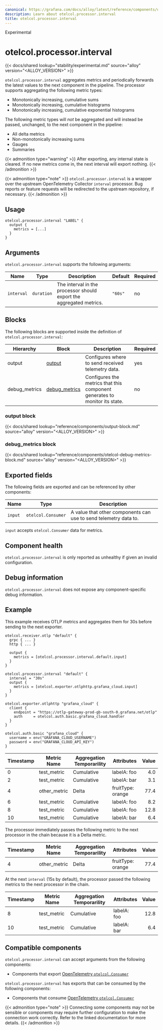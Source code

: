```yaml
---
canonical: https://grafana.com/docs/alloy/latest/reference/components/otelcol/otelcol.processor.interval/
description: Learn about otelcol.processor.interval
title: otelcol.processor.interval
---
```


<span class="badge docs-labels__stage docs-labels__item">Experimental</span>

# otelcol.processor.interval

{{< docs/shared lookup="stability/experimental.md" source="alloy" version="<ALLOY_VERSION>" >}}

`otelcol.processor.interval` aggregates metrics and periodically forwards the latest values to the next component in the pipeline.
The processor supports aggregating the following metric types:

- Monotonically increasing, cumulative sums
- Monotonically increasing, cumulative histograms
- Monotonically increasing, cumulative exponential histograms

The following metric types will _not_ be aggregated and will instead be passed, unchanged, to the next component in the pipeline:

- All delta metrics
- Non-monotonically increasing sums
- Gauges
- Summaries

{{< admonition type="warning" >}}
After exporting, any internal state is cleared. If no new metrics come in, the next interval will export nothing.
{{< /admonition >}}

{{< admonition type="note" >}}
`otelcol.processor.interval` is a wrapper over the upstream OpenTelemetry Collector `interval` processor.
Bug reports or feature requests will be redirected to the upstream repository, if necessary.
{{< /admonition >}}

## Usage

```alloy
otelcol.processor.interval "LABEL" {
  output {
    metrics = [...]
  }
}
```

## Arguments

`otelcol.processor.interval` supports the following arguments:

| Name       | Type       | Description                                                         | Default | Required |
| ---------- | ---------- | ------------------------------------------------------------------- | ------- | -------- |
| `interval` | `duration` | The interval in the processor should export the aggregated metrics. | `"60s"` | no       |

## Blocks

The following blocks are supported inside the definition of `otelcol.processor.interval`:

| Hierarchy     | Block             | Description                                                                | Required |
| ------------- | ----------------- | -------------------------------------------------------------------------- | -------- |
| output        | [output][]        | Configures where to send received telemetry data.                          | yes      |
| debug_metrics | [debug_metrics][] | Configures the metrics that this component generates to monitor its state. | no       |

[output]: #output-block
[debug_metrics]: #debug_metrics-block

### output block

{{< docs/shared lookup="reference/components/output-block.md" source="alloy" version="<ALLOY_VERSION>" >}}

### debug_metrics block

{{< docs/shared lookup="reference/components/otelcol-debug-metrics-block.md" source="alloy" version="<ALLOY_VERSION>" >}}

## Exported fields

The following fields are exported and can be referenced by other components:

| Name    | Type               | Description                                                      |
| ------- | ------------------ | ---------------------------------------------------------------- |
| `input` | `otelcol.Consumer` | A value that other components can use to send telemetry data to. |

`input` accepts `otelcol.Consumer` data for metrics.

## Component health

`otelcol.processor.interval` is only reported as unhealthy if given an invalid configuration.

## Debug information

`otelcol.processor.interval` does not expose any component-specific debug information.

## Example

This example receives OTLP metrics and aggregates them for 30s before sending to the next exporter.

```alloy
otelcol.receiver.otlp "default" {
  grpc { ... }
  http { ... }

  output {
    metrics = [otelcol.processor.interval.default.input]
  }
}

otelcol.processor.interval "default" {
  interval = "30s"
  output {
    metrics = [otelcol.exporter.otlphttp.grafana_cloud.input]
  }
}

otelcol.exporter.otlphttp "grafana_cloud" {
  client {
    endpoint = "https://otlp-gateway-prod-gb-south-0.grafana.net/otlp"
    auth     = otelcol.auth.basic.grafana_cloud.handler
  }
}

otelcol.auth.basic "grafana_cloud" {
  username = env("GRAFANA_CLOUD_USERNAME")
  password = env("GRAFANA_CLOUD_API_KEY")
}
```

| Timestamp | Metric Name  | Aggregation Temporarility | Attributes        | Value |
| --------- | ------------ | ------------------------- | ----------------- | ----: |
| 0         | test_metric  | Cumulative                | labelA: foo       |   4.0 |
| 2         | test_metric  | Cumulative                | labelA: bar       |   3.1 |
| 4         | other_metric | Delta                     | fruitType: orange |  77.4 |
| 6         | test_metric  | Cumulative                | labelA: foo       |   8.2 |
| 8         | test_metric  | Cumulative                | labelA: foo       |  12.8 |
| 10        | test_metric  | Cumulative                | labelA: bar       |   6.4 |

The processor immediately passes the following metric to the next processor in the chain because it is a Delta metric.

| Timestamp | Metric Name  | Aggregation Temporarility | Attributes        | Value |
| --------- | ------------ | ------------------------- | ----------------- | ----: |
| 4         | other_metric | Delta                     | fruitType: orange |  77.4 |

At the next `interval` (15s by default), the processor passed the following metrics to the next processor in the chain.

| Timestamp | Metric Name | Aggregation Temporarility | Attributes  | Value |
| --------- | ----------- | ------------------------- | ----------- | ----: |
| 8         | test_metric | Cumulative                | labelA: foo |  12.8 |
| 10        | test_metric | Cumulative                | labelA: bar |   6.4 |

<!-- START GENERATED COMPATIBLE COMPONENTS -->

## Compatible components

`otelcol.processor.interval` can accept arguments from the following components:

- Components that export [OpenTelemetry `otelcol.Consumer`](../../../compatibility/#opentelemetry-otelcolconsumer-exporters)

`otelcol.processor.interval` has exports that can be consumed by the following components:

- Components that consume [OpenTelemetry `otelcol.Consumer`](../../../compatibility/#opentelemetry-otelcolconsumer-consumers)

{{< admonition type="note" >}}
Connecting some components may not be sensible or components may require further configuration to make the connection work correctly.
Refer to the linked documentation for more details.
{{< /admonition >}}

<!-- END GENERATED COMPATIBLE COMPONENTS -->
